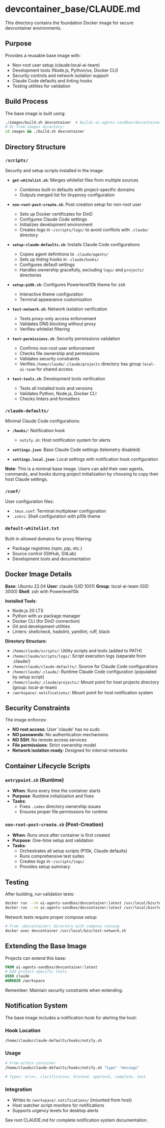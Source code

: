 # devcontainer_base/CLAUDE.md

This directory contains the foundation Docker image for secure devcontainer environments.

## Purpose

Provides a reusable base image with:
- Non-root user setup (claude:local-ai-team)
- Development tools (Node.js, Python/uv, Docker CLI)
- Security controls and network isolation support
- Claude Code defaults and linting hooks
- Testing utilities for validation

## Build Process

The base image is built using:
```bash
./images/build.sh devcontainer  # Builds ai-agents-sandbox/devcontainer:latest
# Or from images directory:
cd images && ./build.sh devcontainer
```

## Directory Structure

### `/scripts/`
Security and setup scripts installed in the image:

- **`get-whitelist.sh`**: Merges whitelist files from multiple sources
  - Combines built-in defaults with project-specific domains
  - Outputs merged list for tinyproxy configuration
  
- **`non-root-post-create.sh`**: Post-creation setup for non-root user
  - Sets up Docker certificates for DinD
  - Configures Claude Code settings
  - Initializes development environment
  - Creates logs in `~/scripts/logs/` to avoid conflicts with `.claude/` directory

- **`setup-claude-defaults.sh`**: Installs Claude Code configurations
  - Copies agent definitions to `.claude/agents/`
  - Sets up linting hooks in `.claude/hooks/`
  - Configures default settings
  - Handles ownership gracefully, excluding `logs/` and `projects/` directories

- **`setup-p10k.sh`**: Configures Powerlevel10k theme for zsh
  - Interactive theme configuration
  - Terminal appearance customization

- **`test-network.sh`**: Network isolation verification
  - Tests proxy-only access enforcement
  - Validates DNS blocking without proxy
  - Verifies whitelist filtering

- **`test-permissions.sh`**: Security permissions validation
  - Confirms non-root user enforcement
  - Checks file ownership and permissions
  - Validates security constraints
  - Verifies `/home/claude/.claude/projects` directory has group `local-ai-team` for shared access

- **`test-tools.sh`**: Development tools verification
  - Tests all installed tools and versions
  - Validates Python, Node.js, Docker CLI
  - Checks linters and formatters

### `/claude-defaults/`
Minimal Claude Code configurations:

- **`/hooks/`**: Notification hook
  - `notify.sh`: Host notification system for alerts

- **`settings.json`**: Base Claude Code settings (telemetry disabled)
- **`settings.local.json`**: Local settings with notification hook configuration

**Note**: This is a minimal base image. Users can add their own agents, commands, and hooks during project initialization by choosing to copy their host Claude settings.

### `/conf/`
User configuration files:
- `.tmux.conf`: Terminal multiplexer configuration
- `.zshrc`: Shell configuration with p10k theme

### `default-whitelist.txt`
Built-in allowed domains for proxy filtering:
- Package registries (npm, pip, etc.)
- Source control (GitHub, GitLab)
- Development tools and documentation

## Docker Image Details

**Base**: Ubuntu 22.04
**User**: claude (UID 1001)
**Group**: local-ai-team (GID 3000)
**Shell**: zsh with Powerlevel10k

**Installed Tools**:
- Node.js 20 LTS
- Python with uv package manager
- Docker CLI (for DinD connection)
- Git and development utilities
- Linters: shellcheck, hadolint, yamllint, ruff, black

**Directory Structure**:
- `/home/claude/scripts/`: Utility scripts and tools (added to PATH)
- `/home/claude/scripts/logs/`: Script execution logs (separate from .claude/)
- `/home/claude/claude-defaults/`: Source for Claude Code configurations
- `/home/claude/.claude/`: Runtime Claude Code configuration (populated by setup script)
- `/home/claude/.claude/projects/`: Mount point for host projects directory (group: local-ai-team)
- `/workspace/.notifications/`: Mount point for host notification system

## Security Constraints

The image enforces:
- **NO root access**: User 'claude' has no sudo
- **NO passwords**: No authentication mechanisms
- **NO SSH**: No remote access services
- **File permissions**: Strict ownership model
- **Network isolation ready**: Designed for internal networks

## Container Lifecycle Scripts

### `entrypoint.sh` (Runtime)
- **When**: Runs every time the container starts
- **Purpose**: Runtime initialization and fixes
- **Tasks**:
  - Fixes `.codex` directory ownership issues
  - Ensures proper file permissions for runtime

### `non-root-post-create.sh` (Post-Creation)
- **When**: Runs once after container is first created
- **Purpose**: One-time setup and validation
- **Tasks**:
  - Orchestrates all setup scripts (P10k, Claude defaults)
  - Runs comprehensive test suites
  - Creates logs in `~/scripts/logs/`
  - Provides setup summary

## Testing

After building, run validation tests:
```bash
docker run --rm ai-agents-sandbox/devcontainer:latest /usr/local/bin/test-tools.sh
docker run --rm ai-agents-sandbox/devcontainer:latest /usr/local/bin/test-permissions.sh
```

Network tests require proper compose setup:
```bash
# From .devcontainer/ directory with compose running
docker exec devcontainer /usr/local/bin/test-network.sh
```

## Extending the Base Image

Projects can extend this base:
```dockerfile
FROM ai-agents-sandbox/devcontainer:latest
# Add project-specific tools
USER claude
WORKDIR /workspace
```

Remember: Maintain security constraints when extending.

## Notification System

The base image includes a notification hook for alerting the host:

### Hook Location
`/home/claude/claude-defaults/hooks/notify.sh`

### Usage
```bash
# From within container
/home/claude/claude-defaults/hooks/notify.sh "type" "message"

# Types: error, clarification, blocked, approval, complete, test
```

### Integration
- Writes to `/workspace/.notifications/` (mounted from host)
- Host watcher script monitors for notifications
- Supports urgency levels for desktop alerts

See root CLAUDE.md for complete notification system documentation.